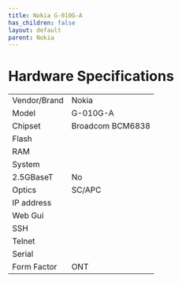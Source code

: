 ```yaml
---
title: Nokia G-010G-A
has_children: false
layout: default
parent: Nokia
---
```


# Hardware Specifications

|                |          |
| -------------- | -------- |
| Vendor/Brand   | Nokia    |
| Model          | G-010G-A |
| Chipset        | Broadcom BCM6838  |
| Flash          |          |
| RAM            |          |
| System         |          |
| 2.5GBaseT      | No       |
| Optics         | SC/APC   |
| IP address     |          |
| Web Gui        |          |
| SSH            |          |
| Telnet         |          |
| Serial         |          |
| Form Factor    | ONT      |
